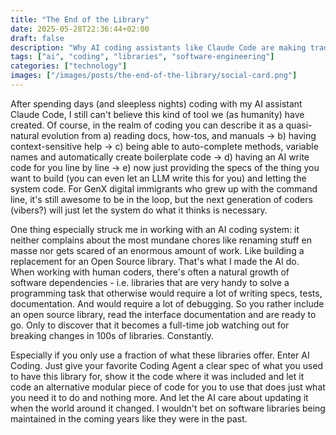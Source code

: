 ```yaml
---
title: "The End of the Library"
date: 2025-05-28T22:36:44+02:00
draft: false
description: "Why AI coding assistants like Claude Code are making traditional software libraries obsolete - a firsthand experience"
tags: ["ai", "coding", "libraries", "software-engineering"]
categories: ["technology"]
images: ["/images/posts/the-end-of-the-library/social-card.png"]
---
```


After spending days (and sleepless nights) coding with my AI assistant Claude Code,
I still can't believe this kind of tool we (as humanity) have created.
Of course, in the realm of coding you can describe it as a quasi-natural
evolution from a) reading docs, how-tos, and manuals -> b) having context-sensitive
help -> c) being able to auto-complete methods, variable names and 
automatically create boilerplate code -> d) having an AI write code for you
line by line -> e) now just providing the specs of the thing you want to build
(you can even let an LLM write this for you) and letting the system code. For
GenX digital immigrants who grew up with the command line, it's still awesome to be 
in the loop, but the next generation of coders (vibers?) will just let the system 
do what it thinks is necessary.

One thing especially struck me in working with an AI coding system:
it neither complains about the most mundane chores like renaming stuff en masse nor
gets scared of an enormous amount of work. Like building a replacement for an
Open Source library. That's what I made the AI do. When working with human
coders, there's often a natural growth of software dependencies - i.e. libraries
that are very handy to solve a programming task that otherwise would require a
lot of writing specs, tests, documentation. And would require a lot of debugging.
So you rather include an open source library, read the interface documentation and
are ready to go. Only to discover that it becomes a full-time job watching
out for breaking changes in 100s of libraries. Constantly.

Especially if you only use a fraction of what these libraries offer. Enter AI Coding.
Just give your favorite Coding Agent a clear spec of what you used to have this
library for, show it the code where it was included and let it code an alternative
modular piece of code for you to use that does just what you need it to do and nothing
more. And let the AI care about updating it when the world around it changed. I wouldn't
bet on software libraries being maintained in the coming years like they were in
the past.
